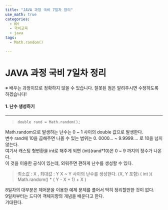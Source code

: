 ```yaml
---
title: "JAVA 과정 국비 7일차 정리"
use_math: true
categories:
  - KH
  - 국비교육
  - java
tags:
  - Math.random()

---
```



# JAVA 과정 국비 7일차 정리  
※ 배우는 과정이므로 정확하지 않을 수 있습니다. 잘못된 점은 알려주시면 수정하도록 하겠습니다!  




#### 1. 난수 생성하기  
---

> `double rand = Math.random();`   

Math.random으로 발생하는 난수는 0 ~ 1 사이의 double 값으로 발생한다.  
변수 rand에 10을 곱해주면 나올 수 있는 범위는 0. 0000... ~ 9.9999.... 로 10을 넘지 않는다.  
여기서 캐스팅 형변환을 int로 해주게 되면 (int)(rand*10)은 0 ~ 9 까지의 정수가 나온다.  
이 것을 이용한 공식이 있는데, 외워주면 편하게 난수를 생성할 수 있다.  

> 최소값 : X , 최대값 : Y
> X ~ Y 사이의 난수를 생성한다. (X, Y 포함)
> ( int )( Math.random() * ( Y - X + 1) + X )




8일차의 대부분은 제어문을 이용한 예제 문제를 풀어서 딱히 정리할만한 것이 없다.  
9일차부터는 드디어 객체지향의 개념을 배운다고 한다.  
기대된다.  

